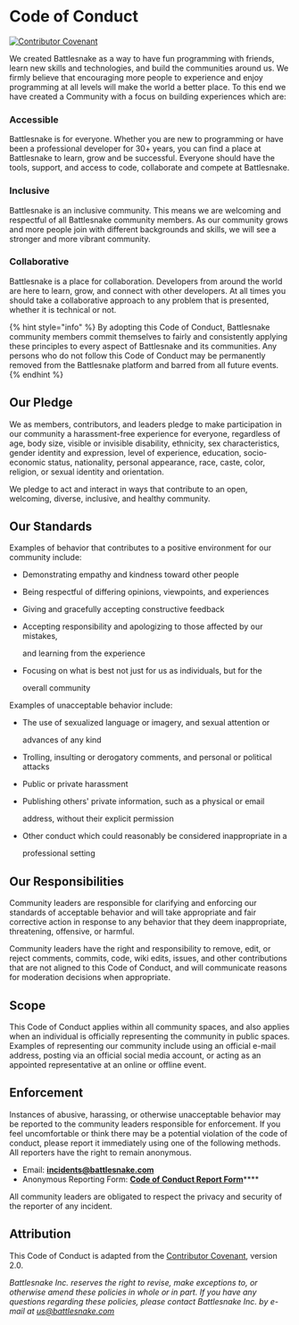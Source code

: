 # Code of Conduct

[![Contributor Covenant](https://img.shields.io/badge/Contributor%20Covenant-2.0-4baaaa.svg)](https://github.com/BattlesnakeOfficial/docs/tree/8f1f979f7a8bd74d48422c0ed8dff238c1110ba1/policies/code_of_conduct.md)

We created Battlesnake as a way to have fun programming with friends, learn new skills and technologies, and build the communities around us. We firmly believe that encouraging more people to experience and enjoy programming at all levels will make the world a better place. To this end we have created a Community with a focus on building experiences which are:

### Accessible

Battlesnake is for everyone. Whether you are new to programming or have been a professional developer for 30+ years, you can find a place at Battlesnake to learn, grow and be successful. Everyone should have the tools, support, and access to code, collaborate and compete at Battlesnake.

### Inclusive

Battlesnake is an inclusive community. This means we are welcoming and respectful of all Battlesnake community members. As our community grows and more people join with different backgrounds and skills, we will see a stronger and more vibrant community.

### Collaborative

Battlesnake is a place for collaboration. Developers from around the world are here to learn, grow, and connect with other developers. At all times you should take a collaborative approach to any problem that is presented, whether it is technical or not.

{% hint style="info" %}
By adopting this Code of Conduct, Battlesnake community members commit themselves to fairly and consistently applying these principles to every aspect of Battlesnake and its communities. Any persons who do not follow this Code of Conduct may be permanently removed from the Battlesnake platform and barred from all future events.
{% endhint %}

## Our Pledge

We as members, contributors, and leaders pledge to make participation in our community a harassment-free experience for everyone, regardless of age, body size, visible or invisible disability, ethnicity, sex characteristics, gender identity and expression, level of experience, education, socio-economic status, nationality, personal appearance, race, caste, color, religion, or sexual identity and orientation.

We pledge to act and interact in ways that contribute to an open, welcoming, diverse, inclusive, and healthy community.

## Our Standards

Examples of behavior that contributes to a positive environment for our community include:

* Demonstrating empathy and kindness toward other people
* Being respectful of differing opinions, viewpoints, and experiences
* Giving and gracefully accepting constructive feedback
* Accepting responsibility and apologizing to those affected by our mistakes,

  and learning from the experience

* Focusing on what is best not just for us as individuals, but for the

  overall community

Examples of unacceptable behavior include:

* The use of sexualized language or imagery, and sexual attention or

  advances of any kind

* Trolling, insulting or derogatory comments, and personal or political attacks
* Public or private harassment
* Publishing others' private information, such as a physical or email

  address, without their explicit permission

* Other conduct which could reasonably be considered inappropriate in a

  professional setting

## Our Responsibilities

Community leaders are responsible for clarifying and enforcing our standards of acceptable behavior and will take appropriate and fair corrective action in response to any behavior that they deem inappropriate, threatening, offensive, or harmful.

Community leaders have the right and responsibility to remove, edit, or reject comments, commits, code, wiki edits, issues, and other contributions that are not aligned to this Code of Conduct, and will communicate reasons for moderation decisions when appropriate.

## Scope

This Code of Conduct applies within all community spaces, and also applies when an individual is officially representing the community in public spaces. Examples of representing our community include using an official e-mail address, posting via an official social media account, or acting as an appointed representative at an online or offline event.

## Enforcement

Instances of abusive, harassing, or otherwise unacceptable behavior may be reported to the community leaders responsible for enforcement. If you feel uncomfortable or think there may be a potential violation of the code of conduct, please report it immediately using one of the following methods. All reporters have the right to remain anonymous. 

* Email: [**incidents@battlesnake.com**](mailto:incidents@battlesnake.com)
* Anonymous Reporting Form: [**Code of Conduct Report Form**](https://o37gr3zwx6a.typeform.com/to/jCCbzC6F)\*\*\*\*

All community leaders are obligated to respect the privacy and security of the reporter of any incident.

## Attribution

This Code of Conduct is adapted from the [Contributor Covenant](https://www.contributor-covenant.org/version/2/0/code_of_conduct.html), version 2.0.

_Battlesnake Inc. reserves the right to revise, make exceptions to, or otherwise amend these policies in whole or in part. If you have any questions regarding these policies, please contact Battlesnake Inc. by e-mail at_ [_us@battlesnake.com_](mailto:us@battlesnake.com)

